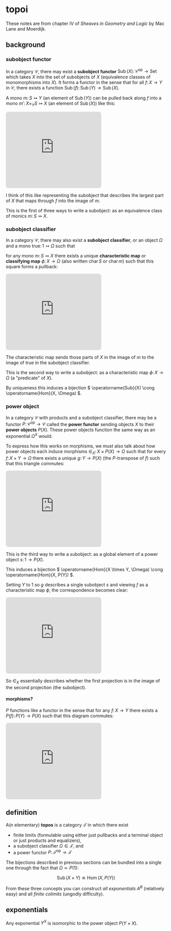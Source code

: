 # topoi

These notes are from chapter IV of *Sheaves in Geometry and Logic* by Mac Lane and Moerdijk.

## background

### subobject functor

In a category $\mathcal C$, there may exist a **subobject functor** $\operatorname{Sub}(X)\colon \mathcal C^{\mathrm{op}} \to \mathrm{Set}$ which takes $X$ into the set of subobjects of $X$ (equivalence classes of monomorphisms into $X$). It forms a functor in the sense that for all $f\colon X \to Y$ in $\mathcal C$, there exists a function $\operatorname{Sub}(f)\colon \operatorname{Sub}(Y) \to \operatorname{Sub}(X)$. 

A mono $m\colon S \rightarrowtail Y$ (an element of $\operatorname{Sub}(Y)$) can be pulled back along $f$ into a mono $m'\colon X \times_Y S \rightarrowtail X$ (an element of $\operatorname{Sub}(X)$) like this:

<!-- https://q.uiver.app/#q=WzAsNCxbMCwyLCJYIl0sWzIsMiwiWSJdLFsyLDAsIlMiXSxbMCwwLCJYIFxcdGltZXNfWSBTIl0sWzAsMSwiZiJdLFsyLDEsIm0iLDIseyJzdHlsZSI6eyJ0YWlsIjp7Im5hbWUiOiJtb25vIn19fV0sWzMsMCwiXFxleGlzdHMgbSciLDIseyJzdHlsZSI6eyJ0YWlsIjp7Im5hbWUiOiJtb25vIn0sImJvZHkiOnsibmFtZSI6ImRhc2hlZCJ9fX1dLFszLDJdXQ== -->
<iframe class="quiver-embed" src="https://q.uiver.app/#q=WzAsNCxbMCwyLCJYIl0sWzIsMiwiWSJdLFsyLDAsIlMiXSxbMCwwLCJYIFxcdGltZXNfWSBTIl0sWzAsMSwiZiJdLFsyLDEsIm0iLDIseyJzdHlsZSI6eyJ0YWlsIjp7Im5hbWUiOiJtb25vIn19fV0sWzMsMCwiXFxleGlzdHMgbSciLDIseyJzdHlsZSI6eyJ0YWlsIjp7Im5hbWUiOiJtb25vIn0sImJvZHkiOnsibmFtZSI6ImRhc2hlZCJ9fX1dLFszLDJdXQ==&embed" height="240" style="border-radius: 8px; border: none;"></iframe>

I think of this like representing the subobject that describes the largest part of $X$ that maps through $f$ into the image of $m$.

This is the first of three ways to write a subobject: as an equivalence class of monics $m\colon S \rightarrowtail X$.

### subobject classifier

In a category $\mathcal C$, there may also exist a **subobject classifier**, or an object $\Omega$ and a mono $\mathrm{true}\colon 1 \rightarrowtail \Omega$ such that 

for any mono $m\colon S \rightarrowtail X$ there exists a unique **characteristic map** or **classifying map** $\phi\colon X \to \Omega$ (also written $\operatorname{char} S$ or $\operatorname{char} m$) such that this square forms a pullback:

<!-- https://q.uiver.app/#q=WzAsNCxbMCwyLCJYIl0sWzIsMiwiXFxPbWVnYSJdLFsyLDAsIjEiXSxbMCwwLCJTIl0sWzAsMSwiXFxleGlzdHMhXFxwaGkiLDAseyJzdHlsZSI6eyJib2R5Ijp7Im5hbWUiOiJkYXNoZWQifX19XSxbMiwxLCJcXG1hdGhybXt0cnVlfSIsMix7InN0eWxlIjp7InRhaWwiOnsibmFtZSI6Im1vbm8ifX19XSxbMywwLCJtIiwyLHsic3R5bGUiOnsidGFpbCI6eyJuYW1lIjoibW9ubyJ9fX1dLFszLDIsIiEiXV0= -->
<iframe class="quiver-embed" src="https://q.uiver.app/#q=WzAsNCxbMCwyLCJYIl0sWzIsMiwiXFxPbWVnYSJdLFsyLDAsIjEiXSxbMCwwLCJTIl0sWzAsMSwiXFxleGlzdHMhXFxwaGkiLDAseyJzdHlsZSI6eyJib2R5Ijp7Im5hbWUiOiJkYXNoZWQifX19XSxbMiwxLCJcXG1hdGhybXt0cnVlfSIsMix7InN0eWxlIjp7InRhaWwiOnsibmFtZSI6Im1vbm8ifX19XSxbMywwLCJtIiwyLHsic3R5bGUiOnsidGFpbCI6eyJuYW1lIjoibW9ubyJ9fX1dLFszLDIsIiEiXV0=&embed" height="240" style="border-radius: 8px; border: none;"></iframe>

The characteristic map sends those parts of $X$ in the image of $m$ to the image of $\mathrm{true}$ in the subobject classifier. 

This is the second way to write a subobject: as a characteristic map $\phi\colon X \to \Omega$ (a "predicate" of $X$).

By uniqueness this induces a bijection $ \operatorname{Sub}(X) \cong \operatorname{Hom}(X, \Omega) $.

### power object

In a category $\mathcal C$ with products and a subobject classifier, there may be a functor $P\colon\mathcal C^{\mathrm{op}} \to \mathcal C$ called the **power functor** sending objects $X$ to their **power objects** $P(X)$. These power objects function the same way as an exponential $\Omega^X$ would.

To express how this works on morphisms, we must also talk about how power objects each induce morphisms $\in_X\colon X \times P(X) \to \Omega$ such that for every $f\colon X \times Y \to \Omega$ there exists a unique $g\colon Y \to P(X)$ (the $P$-transpose of $f$) such that this triangle commutes:

<!-- https://q.uiver.app/#q=WzAsMyxbMCwxLCJYIFxcdGltZXMgWSJdLFsxLDEsIlxcT21lZ2EiXSxbMSwwLCJYIFxcdGltZXMgUChYKSJdLFswLDEsImYiLDJdLFsyLDEsIlxcaW5fWCJdLFswLDIsIigxX1gsIFxcZXhpc3RzICFnKSIsMCx7InN0eWxlIjp7ImJvZHkiOnsibmFtZSI6ImRhc2hlZCJ9fX1dXQ== -->
<iframe class="quiver-embed" src="https://q.uiver.app/#q=WzAsMyxbMCwxLCJYIFxcdGltZXMgWSJdLFsxLDEsIlxcT21lZ2EiXSxbMSwwLCJYIFxcdGltZXMgUChYKSJdLFswLDEsImYiLDJdLFsyLDEsIlxcaW5fWCJdLFswLDIsIigxX1gsIFxcZXhpc3RzICFnKSIsMCx7InN0eWxlIjp7ImJvZHkiOnsibmFtZSI6ImRhc2hlZCJ9fX1dXQ==&embed" height="240" style="border-radius: 8px; border: none;"></iframe>

This is the third way to write a subobject: as a global element of a power object $s\colon 1 \to P(X)$.

This induces a bijection $ \operatorname{Hom}(X \times Y, \Omega) \cong \operatorname{Hom}(X, P(Y)) $.

Setting $Y$ to $1$ so $g$ describes a single subobject $s$ and viewing $f$ as a characteristic map $\phi$, the correspondence becomes clear:

<!-- https://q.uiver.app/#q=WzAsMyxbMSwwLCJYIFxcdGltZXMgUChYKSJdLFsxLDEsIlxcT21lZ2EiXSxbMCwxLCJYIl0sWzAsMSwiXFxpbl9YIl0sWzIsMSwiXFxwaGkiLDJdLFsyLDAsIigxX1gsIFxcZXhpc3RzISBzKSJdXQ== -->
<iframe class="quiver-embed" src="https://q.uiver.app/#q=WzAsMyxbMSwwLCJYIFxcdGltZXMgUChYKSJdLFsxLDEsIlxcT21lZ2EiXSxbMCwxLCJYIl0sWzAsMSwiXFxpbl9YIl0sWzIsMSwiXFxwaGkiLDJdLFsyLDAsIigxX1gsIFxcZXhpc3RzISBzKSJdXQ==&embed" height="240" style="border-radius: 8px; border: none;"></iframe>

So $\in_X$ essentially describes whether the first projection is in the image of the second projection (the subobject).

#### morphisms?

$P$ functions like a functor in the sense that for any $f\colon X \to Y$ there exists a $P(f)\colon P(Y) \to P(X)$ such that this diagram commutes:

<!-- https://q.uiver.app/#q=WzAsNCxbMCwyLCJYIFxcdGltZXMgUChYKSJdLFsyLDIsIlxcT21lZ2EiXSxbMiwwLCJZIFxcdGltZXMgUChZKSJdLFswLDAsIlggXFx0aW1lcyBQKFkpIl0sWzAsMSwiXFxpbl9YIiwyXSxbMiwxLCJcXGluX1kiXSxbMywwLCIoMV9YLCBQKGYpKSIsMl0sWzMsMiwiKGYsIDFfe1AoWSl9KSJdXQ== -->
<iframe class="quiver-embed" src="https://q.uiver.app/#q=WzAsNCxbMCwyLCJYIFxcdGltZXMgUChYKSJdLFsyLDIsIlxcT21lZ2EiXSxbMiwwLCJZIFxcdGltZXMgUChZKSJdLFswLDAsIlggXFx0aW1lcyBQKFkpIl0sWzAsMSwiXFxpbl9YIiwyXSxbMiwxLCJcXGluX1kiXSxbMywwLCIoMV9YLCBQKGYpKSIsMl0sWzMsMiwiKGYsIDFfe1AoWSl9KSJdXQ==&embed" height="240" style="border-radius: 8px; border: none;"></iframe>

## definition

A(n elementary) **topos** is a category $\mathcal T$ in which there exist 

- finite limits (formulable using either just pullbacks and a terminal object or just products and equalizers), 
- a subobject classifier $\Omega \in \mathcal T$, and 
- a power functor $P\colon \mathcal T^{\mathrm{op}} \to \mathcal T$

The bijections described in previous sections can be bundled into a single one through the fact that $\Omega \simeq P(1)$:

$$ \operatorname{Sub}(X \times Y) \cong \operatorname{Hom}(X, P(Y)) $$

From these three concepts you can construct *all exponentials* $A^B$ (relatively easy) and all *finite colimits* (ungodly difficulty).

## exponentials

Any exponential $Y^X$ is isomorphic to the power object $P(Y \times X)$.


